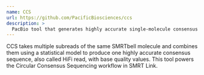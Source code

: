 ```yaml
---
name: CCS
url: https://github.com/PacificBiosciences/ccs
description: >
  PacBio tool that generates highly accurate single-molecule consensus reads (HiFi Reads)
---
```


CCS takes multiple subreads of the same SMRTbell molecule and combines them
using a statistical model to produce one highly accurate consensus sequence,
also called HiFi read, with base quality values. This tool powers the Circular
Consensus Sequencing workflow in SMRT Link.

